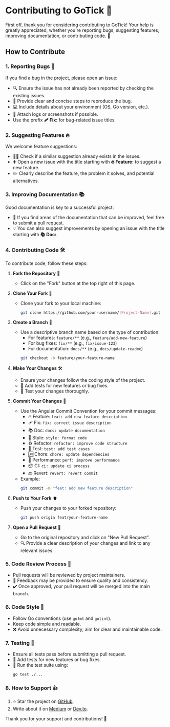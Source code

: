 # Contributing to GoTick 🚀

First off, thank you for considering contributing to GoTick! Your help is greatly appreciated, whether you're reporting bugs, suggesting features, improving documentation, or contributing code. 🎉

## How to Contribute

### 1. Reporting Bugs 🐛

If you find a bug in the project, please open an issue:

- 🔍 Ensure the issue has not already been reported by checking the existing issues.
- 📝 Provide clear and concise steps to reproduce the bug.
- 💻 Include details about your environment (OS, Go version, etc.).
- 📸 Attach logs or screenshots if possible.
- Use the prefix **🩹 Fix:** for bug-related issue titles.

### 2. Suggesting Features 🔥

We welcome feature suggestions:

- 🕵️‍♂️ Check if a similar suggestion already exists in the issues.
- ➕ Open a new issue with the title starting with **🔥 Feature:** to suggest a new feature.
- ✏️ Clearly describe the feature, the problem it solves, and potential alternatives.

### 3. Improving Documentation 📚

Good documentation is key to a successful project:

- 📜 If you find areas of the documentation that can be improved, feel free to submit a pull request.
- 💡 You can also suggest improvements by opening an issue with the title starting with **📚 Doc:**.

### 4. Contributing Code 🛠️

To contribute code, follow these steps:

1. **Fork the Repository** 🍴
   - Click on the "Fork" button at the top right of this page.

2. **Clone Your Fork** 📂
   - Clone your fork to your local machine:
     ```bash
     git clone https://github.com/your-username/[Project-Name].git
     ```

3. **Create a Branch** 🌿
   - Use a descriptive branch name based on the type of contribution:
     - For features: `feature/**` (e.g., `feature/add-new-feature`)
     - For bug fixes: `fix/**` (e.g., `fix/issue-123`)
     - For documentation: `docs/**` (e.g., `docs/update-readme`)
     ```bash
     git checkout -b feature/your-feature-name
     ```

4. **Make Your Changes** 🛠️
   - Ensure your changes follow the coding style of the project.
   - 🚨 Add tests for new features or bug fixes.
   - 🧪 Test your changes thoroughly.

5. **Commit Your Changes** 💾
   - Use the Angular Commit Convention for your commit messages:
     - 🔥 Feature: `feat: add new feature description`
     - 🩹 Fix: `fix: correct issue description`
     - 📚 Doc: `docs: update documentation`
     - 🎨 Style: `style: format code`
     - ♻️ Refactor: `refactor: improve code structure`
     - 🚨 Test: `test: add test cases`
     - 🆙 Chore: `chore: update dependencies`
     - 🚀 Performance: `perf: improve performance`
     - 📦 CI: `ci: update ci process`
     - 🔙 Revert: `revert: revert commit`
   - Example:
     ```bash
     git commit -m "feat: add new feature description"
     ```

6. **Push to Your Fork** ⬆️
   - Push your changes to your forked repository:
     ```bash
     git push origin feat/your-feature-name
     ```

7. **Open a Pull Request** 🚀
   - Go to the original repository and click on "New Pull Request".
   - 🔍 Provide a clear description of your changes and link to any relevant issues.

### 5. Code Review Process 👀

- Pull requests will be reviewed by project maintainers.
- 📝 Feedback may be provided to ensure quality and consistency.
- ✔️ Once approved, your pull request will be merged into the main branch.

### 6. Code Style 🎨

- Follow Go conventions (use `gofmt` and `golint`).
- Keep code simple and readable.
- ❌ Avoid unnecessary complexity; aim for clear and maintainable code.

### 7. Testing 🚨

- Ensure all tests pass before submitting a pull request.
- 🧪 Add tests for new features or bug fixes.
- 🔧 Run the test suite using:
  ```bash
  go test ./...
  ```

### 8. How to Support 👍 

1. ⭐ Star the project on [GitHub](https://github.com/go-tick/core).
2. Write about it on [Medium](https://medium.com/) or [Dev.to](https://dev.to/).

Thank you for your support and contributions! 🙌
